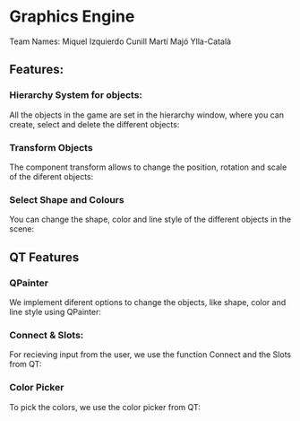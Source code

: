 # Graphics Engine

Team Names:
Miquel Izquierdo Cunill
Martí Majó Ylla-Català

## Features:
### Hierarchy System for objects:
All the objects in the game are set in the hierarchy window, where you can create, select and delete the different objects:

### Transform Objects
The component transform allows to change the position, rotation and scale of the diferent objects:

### Select Shape and Colours
You can change the shape, color and line style of the different objects in the scene:

## QT Features
### QPainter
We implement diferent options to change the objects, like shape, color and line style using QPainter:

### Connect & Slots:
For recieving input from the user, we use the function Connect and the Slots from QT:

### Color Picker
To pick the colors, we use the color picker from QT:

